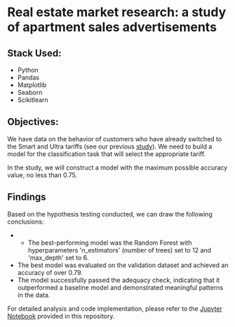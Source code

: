# Real estate market research: a study of apartment sales advertisements

## Stack Used:

- Python
- Pandas
- Matplotlib
- Seaborn
- Scikitlearn

## Objectives:

We have data on the behavior of customers who have already switched to the Smart and Ultra tariffs (see our previous [study](https://github.com/Shurgalivan/Portfolio/blob/main/Cell%20Plan%20Selection/Cell_plan_selection_1.ipynb)). We need to build a model for the classification task that will select the appropriate tariff.

In the study, we will construct a model with the maximum possible accuracy value, no less than 0.75.
## Findings

Based on the hypothesis testing conducted, we can draw the following conclusions:

- - The best-performing model was the Random Forest with hyperparameters 'n_estimators' (number of trees) set to 12 and 'max_depth' set to 6.
- The best model was evaluated on the validation dataset and achieved an accuracy of over 0.79.
- The model successfully passed the adequacy check, indicating that it outperformed a baseline model and demonstrated meaningful patterns in the data.

For detailed analysis and code implementation, please refer to the [Jupyter Notebook](https://github.com/Shurgalivan/Portfolio/blob/main/Cell%20Plan%20Selection/Cell_plan_selection_1.ipynb) provided in this repository.
